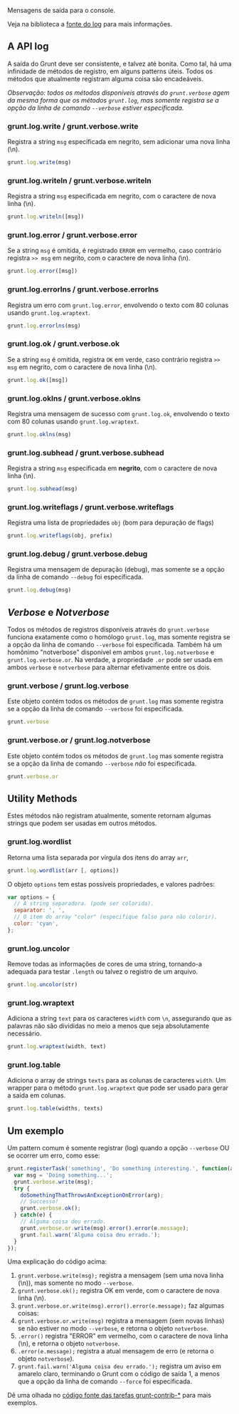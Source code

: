 Mensagens de saída para o console.

Veja na biblioteca a [fonte do log](https://github.com/gruntjs/grunt/blob/master/lib/grunt/log.js) para mais informações.

## A API log
A saída do Grunt deve ser consistente, e talvez até bonita. Como tal, há uma infinidade de métodos de registro, em alguns patterns úteis. Todos os métodos que atualmente registram alguma coisa são encadeáveis.

_Observação: todos os métodos disponíveis através do `grunt.verbose` agem da mesma forma que os métodos `grunt.log`, mas somente registra se a opção da linha de comando `--verbose` estiver especificada._

### grunt.log.write / grunt.verbose.write
Registra a string `msg` especificada em negrito, sem adicionar uma nova linha (\n).

```javascript
grunt.log.write(msg)
```

### grunt.log.writeln / grunt.verbose.writeln
Registra a string `msg` especificada em negrito, com o caractere de nova linha (\n).

```javascript
grunt.log.writeln([msg])
```

### grunt.log.error / grunt.verbose.error
Se a string `msg` é omitida, é registrado `ERROR` em vermelho, caso contrário registra `>> msg` em negrito, com o caractere de nova linha (\n).

```javascript
grunt.log.error([msg])
```

### grunt.log.errorlns / grunt.verbose.errorlns
Registra um erro com `grunt.log.error`, envolvendo o texto com 80 colunas usando `grunt.log.wraptext`.

```javascript
grunt.log.errorlns(msg)
```

### grunt.log.ok / grunt.verbose.ok
Se a string `msg` é omitida, registra `OK` em verde, caso contrário registra `>> msg` em negrito, com o caractere de nova linha (\n).

```javascript
grunt.log.ok([msg])
```

### grunt.log.oklns / grunt.verbose.oklns
Registra uma mensagem de sucesso com `grunt.log.ok`, envolvendo o texto com 80 colunas usando `grunt.log.wraptext`.

```javascript
grunt.log.oklns(msg)
```

### grunt.log.subhead / grunt.verbose.subhead
Registra a string `msg` especificada em **negrito**, com o caractere de nova linha (\n).

```javascript
grunt.log.subhead(msg)
```

### grunt.log.writeflags / grunt.verbose.writeflags
Registra uma lista de propriedades `obj` (bom para depuração de flags)

```javascript
grunt.log.writeflags(obj, prefix)
```

### grunt.log.debug / grunt.verbose.debug
Registra uma mensagem de depuração (debug), mas somente se a opção da linha de comando `--debug` foi especificada.

```javascript
grunt.log.debug(msg)
```

## _Verbose_ e _Notverbose_
Todos os métodos de registros disponíveis através do `grunt.verbose` funciona exatamente como o homólogo `grunt.log`, mas somente registra se a opção da linha de comando `--verbose` foi especificada. Também há um homônimo "notverbose" disponível em ambos `grunt.log.notverbose` e `grunt.log.verbose.or`. Na verdade, a propriedade `.or` pode ser usada em ambos `verbose` e `notverbose` para alternar efetivamente entre os dois.

### grunt.verbose / grunt.log.verbose
Este objeto contém todos os métodos de `grunt.log` mas somente registra se a opção da linha de comando `--verbose` foi especificada.

```javascript
grunt.verbose
```

### grunt.verbose.or / grunt.log.notverbose
Este objeto contém todos os métodos de `grunt.log` mas somente registra se a opção da linha de comando `--verbose` _não_ foi especificada.

```javascript
grunt.verbose.or
```

## Utility Methods
Estes métodos não registram atualmente, somente retornam algumas strings que podem ser usadas em outros métodos.

### grunt.log.wordlist
Retorna uma lista separada por vírgula dos itens do array `arr`,

```javascript
grunt.log.wordlist(arr [, options])
```

O objeto `options` tem estas possíveis propriedades, e valores padrões:

```javascript
var options = {
  // A string separadora. (pode ser colorida).
  separator: ', ',
  // O item do array "color" (especifique falso para não colorir).
  color: 'cyan',
};
```

### grunt.log.uncolor
Remove todas as informações de cores de uma string, tornando-a adequada para testar `.length` ou talvez o registro de um arquivo.

```javascript
grunt.log.uncolor(str)
```

### grunt.log.wraptext
Adiciona a string `text` para os caracteres `width` com `\n`, assegurando que as palavras não são divididas no meio a menos que seja absolutamente necessário.

```javascript
grunt.log.wraptext(width, text)
```

### grunt.log.table
Adiciona o array de strings `texts` para as colunas de caracteres `width`. Um wrapper para o método `grunt.log.wraptext` que pode ser usado para gerar a saída em colunas.

```javascript
grunt.log.table(widths, texts)
```

## Um exemplo

Um pattern comum é somente registrar (log) quando a opção `--verbose` OU se ocorrer um erro, como esse:

```javascript
grunt.registerTask('something', 'Do something interesting.', function(arg) {
  var msg = 'Doing something...';
  grunt.verbose.write(msg);
  try {
    doSomethingThatThrowsAnExceptionOnError(arg);
    // Successo!
    grunt.verbose.ok();
  } catch(e) {
    // Alguma coisa deu errado.
    grunt.verbose.or.write(msg).error().error(e.message);
    grunt.fail.warn('Alguma coisa deu errado.');
  }
});
```

Uma explicação do código acima:

1. `grunt.verbose.write(msg);` registra a mensagem (sem uma nova linha (\n)), mas somente no modo `--verbose`.
2. `grunt.verbose.ok();` registra OK em verde, com o caractere de nova linha (\n).
3. `grunt.verbose.or.write(msg).error().error(e.message);` faz algumas coisas:
  1. `grunt.verbose.or.write(msg)` registra a mensagem (sem novas linhas) se não estiver no modo `--verbose`, e retorna o objeto `notverbose`.
  2. `.error()` registra "ERROR" em vermelho, com o caractere de nova linha (\n), e retorna o objeto `notverbose`.
  3. `.error(e.message);` registra a atual mensagem de erro (e retorna o objeto `notverbose`).
4. `grunt.fail.warn('Alguma coisa deu errado.');` registra um aviso em amarelo claro, terminando o Grunt com o código de saída 1, a menos que a opção da linha de comando `--force` foi especificada.

Dê uma olhada no [código fonte das tarefas grunt-contrib-*](https://github.com/gruntjs) para mais exemplos.
